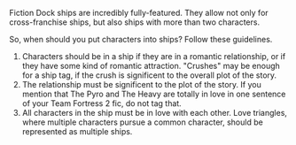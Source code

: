 Fiction Dock ships are incredibly fully-featured.
They allow not only for cross-franchise ships, but also ships with more than two characters.

So, when should you put characters into ships? Follow these guidelines.

1. Characters should be in a ship if they are in a romantic relationship, or if they have some kind of romantic attraction.
"Crushes" may be enough for a ship tag, if the crush is significent to the overall plot of the story.
2. The relationship must be significent to the plot of the story.
If you mention that The Pyro and The Heavy are totally in love in one sentence of your Team Fortress 2 fic, do not tag that.
3. All characters in the ship must be in love with each other.
Love triangles, where multiple characters pursue a common character, should be represented as multiple ships. 
